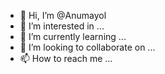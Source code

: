 - 👋 Hi, I’m @Anumayol
- 👀 I’m interested in ...
- 🌱 I’m currently learning ...
- 💞️ I’m looking to collaborate on ...
- 📫 How to reach me ...

<!---
Anumayol/Anumayol is a ✨ special ✨ repository because its `README.md` (this file) appears on your GitHub profile.
You can click the Preview link to take a look at your changes.
--->
